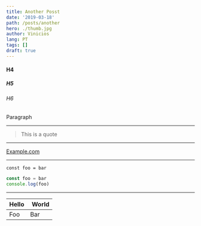 ```yaml
---
title: Another Posst
date: '2019-03-18'
path: /posts/another
hero: ./thumb.jpg
author: Vinicios
lang: PT
tags: []
draft: true
---
```


#### H4

##### H5

###### H6

Paragraph

---

> This is a quote

---

[Example.com](example.com)

---

`const foo = bar`

```javascript
const foo = bar
console.log(foo)
```

---

| Hello |  World |
| ----- | ------ |
| Foo   | Bar    |
